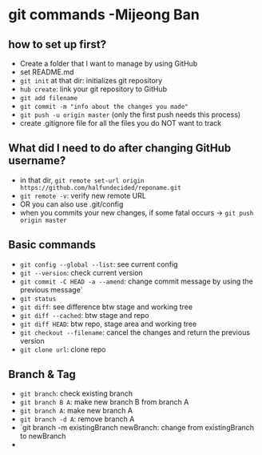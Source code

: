 # git commands -Mijeong Ban

## how to set up first? 
- Create a folder that I want to manage by using GitHub
- set README.md
- `git init` at that dir: initializes git repository
- `hub create`: link your git repository to GitHub
- `git add filename`
- `git commit -m "info about the changes you made"`
- `git push -u origin master` (only the first push needs this process) 
- create .gitignore file for all the files you do NOT want to track

## What did I need to do after changing GitHub username?
- in that dir, `git remote set-url origin https://github.com/halfundecided/reponame.git`
- `git remote -v`: verify new remote URL
- OR you can also use .git/config
- when you commits your new changes, if some fatal occurs -> `git push origin master`

## Basic commands 
- `git config --global --list`: see current config 
- `git --version`: check current version
- `git commit -C HEAD -a --amend`: change commit message by using the previous message`
- `git status`
- `git diff`: see difference btw stage and working tree
- `git diff --cached`: btw stage and repo
- `git diff HEAD`: btw repo, stage area and working tree
- `git checkout --filename`: cancel the changes and return the previous version
- `git clone url`: clone repo


## Branch & Tag
- `git branch`: check existing branch
- `git branch B A`: make new branch B from branch A
- `git branch A`: make new branch A
- `git branch -d A`: remove branch A
- `git branch -m existingBranch newBranch: change from existingBranch to newBranch
- 
  
